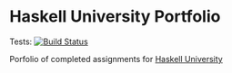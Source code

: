 # Haskell University Portfolio

Tests: [![Build Status](https://travis-ci.org/ChristopherDavenport/HaskellUniversity-semester1.svg?branch=master)](https://travis-ci.org/ChristopherDavenport/HaskellUniversity-semester1)

Porfolio of completed assignments for [Haskell University](https://github.com/HaskellChamber/Haskell-University)
